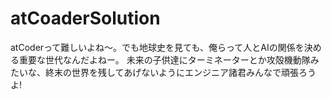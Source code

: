 # atCoaderSolution
atCoderって難しいよね〜。でも地球史を見ても、俺らって人とAIの関係を決める重要な世代なんだよねー。 未来の子供達にターミネーターとか攻殻機動隊みたいな、終末の世界を残してあげないようにエンジニア諸君みんなで頑張ろうよ!
